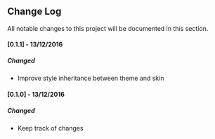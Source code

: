 ## Change Log
All notable changes to this project will be documented in this section.

#### [0.1.1] - 13/12/2016
##### Changed
- Improve style inheritance between theme and skin

#### [0.1.0] - 13/12/2016
##### Changed
- Keep track of changes

